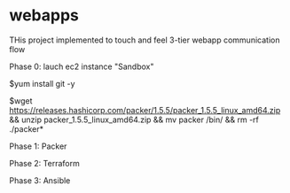 # webapps
THis project implemented to touch and feel 3-tier webapp communication flow 

Phase 0: lauch ec2 instance "Sandbox"

$yum install git -y

$wget https://releases.hashicorp.com/packer/1.5.5/packer_1.5.5_linux_amd64.zip && unzip packer_1.5.5_linux_amd64.zip && mv packer /bin/ && rm -rf ./packer*


Phase 1: Packer






Phase 2: Terraform





Phase 3: Ansible
